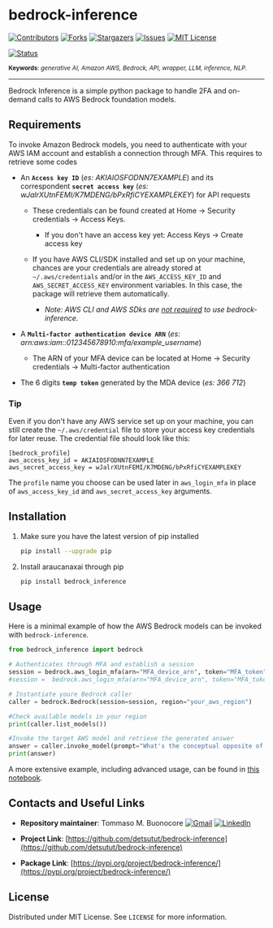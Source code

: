 # bedrock-inference

[![Contributors][contributors-shield]][contributors-url]
[![Forks][forks-shield]][forks-url]
[![Stargazers][stars-shield]][stars-url]
[![Issues][issues-shield]][issues-url]
[![MIT License][license-shield]][license-url]


[![Status][status-shield]][status-url] 


<sub> **Keywords**: *generative AI, Amazon AWS, Bedrock, API, wrapper, LLM, inference, NLP*. </sub>

------------------------------

Bedrock Inference is a simple python package to handle 2FA and on-demand calls to AWS Bedrock foundation models.

<!-- REQUIREMENTS -->
## Requirements

To invoke Amazon Bedrock models, you need to authenticate with your AWS IAM account and establish a connection through MFA.
This requires to retrieve some codes 

- An **`Access key ID`** (*es: AKIAIOSFODNN7EXAMPLE*) and its correspondent **`secret access key`** (*es: wJalrXUtnFEMI/K7MDENG/bPxRfiCYEXAMPLEKEY*) for API requests
    - These credentials can be found created at Home -> Security credentials -> Access Keys.
        - If you don't have an access key yet: Access Keys -> Create access key
          
    - If you have AWS CLI/SDK installed and set up on your machine, chances are your credentials are already stored at `~/.aws/credentials` and/or in the `AWS_ACCESS_KEY_ID` and `AWS_SECRET_ACCESS_KEY` environment variables. In this case, the package will retrieve them automatically.
        - *Note: AWS CLI and AWS SDks are <ins>not required</ins>  to use bedrock-inference.*

- A **`Multi-factor authentication device ARN`** (*es: arn:aws:iam::012345678910:mfa/example_username*)
    - The ARN of your MFA device can be located at Home -> Security credentials -> Multi-factor authentication
      
- The 6 digits **`temp token`** generated by the MDA device (*es: 366 712*)

### Tip

Even if you don't have any AWS service set up on your machine, you can still create the `~/.aws/credential` file to store your access key credentials for later reuse.
The credential file should look like this:

```
[bedrock_profile]
aws_access_key_id = AKIAIOSFODNN7EXAMPLE
aws_secret_access_key = wJalrXUtnFEMI/K7MDENG/bPxRfiCYEXAMPLEKEY
```

The `profile` name you choose can be used later in `aws_login_mfa` in place of `aws_access_key_id` and `aws_secret_access_key` arguments.

<!-- INSTALLATION -->
## Installation

1. Make sure you have the latest version of pip installed
   ```sh
   pip install --upgrade pip
    ```
2. Install araucanaxai through pip
    ```sh
    pip install bedrock_inference
    ```

<!-- USAGE EXAMPLES -->
## Usage

Here is a minimal example of how the AWS Bedrock models can be invoked with `bedrock-inference`.

```python
from bedrock_inference import bedrock

# Authenticates through MFA and establish a session
session = bedrock.aws_login_mfa(arn="MFA_device_arn", token="MFA_token", aws_access_key_id="your_ID", aws_secret_access_key="your_key")
#session =  bedrock.aws_login_mfa(arn="MFA_device_arn", token="MFA_token") #use this if you already have AWS credentials set up for API requests on your machine

# Instantiate youre Bedrock caller
caller = bedrock.Bedrock(session=session, region="your_aws_region")

#Check available models in your region
print(caller.list_models())

#Invoke the target AWS model and retrieve the generated answer
answer = caller.invoke_model(prompt="What's the conceptual opposite of 'Hello World'?", model_id="target_aws_model_id")
print(answer)
```

A more extensive example, including advanced usage, can be found in [this notebook](bedrock_inference_example.ipynb).

<!-- CONTACTS AND USEFUL LINKS -->
## Contacts and Useful Links

*   **Repository maintainer**: Tommaso M. Buonocore  [![Gmail][gmail-shield]][gmail-url] [![LinkedIn][linkedin-shield]][linkedin-url]  

*   **Project Link**: [https://github.com/detsutut/bedrock-inference](https://github.com/detsutut/bedrock-inference)

*   **Package Link**: [https://pypi.org/project/bedrock-inference/](https://pypi.org/project/bedrock-inference/)

<!-- LICENSE -->
## License

Distributed under MIT License. See `LICENSE` for more information.


<!-- MARKDOWN LINKS -->
[contributors-shield]: https://img.shields.io/github/contributors/detsutut/bedrock-inference.svg?style=for-the-badge
[contributors-url]: https://github.com/detsutut/bedrock-inference/graphs/contributors
[status-shield]: https://img.shields.io/badge/Status-pre--release-blue
[status-url]: https://github.com/detsutut/bedrock-inference/releases
[forks-shield]: https://img.shields.io/github/forks/detsutut/bedrock-inference.svg?style=for-the-badge
[forks-url]: https://github.com/detsutut/AraucanaXAI/network/members
[stars-shield]: https://img.shields.io/github/stars/detsutut/bedrock-inference.svg?style=for-the-badge
[stars-url]: https://github.com/detsutut/AraucanaXAI/stargazers
[issues-shield]: https://img.shields.io/github/issues/detsutut/bedrock-inference.svg?style=for-the-badge
[issues-url]: https://github.com/detsutut/bedrock-inference/issues
[license-shield]: https://img.shields.io/github/license/detsutut/bedrock-inference.svg?style=for-the-badge
[license-url]: https://github.com/detsutut/AraucanaXAI/blob/master/araucanaxai/LICENSE
[linkedin-shield]: 	https://img.shields.io/badge/LinkedIn-0077B5?style=for-the-badge&logo=linkedin&logoColor=white
[linkedin-url]: https://linkedin.com/in/tbuonocore
[gmail-shield]: https://img.shields.io/badge/Gmail-D14836?style=for-the-badge&logo=gmail&logoColor=white
[gmail-url]: mailto:buonocore.tms@gmail.com
